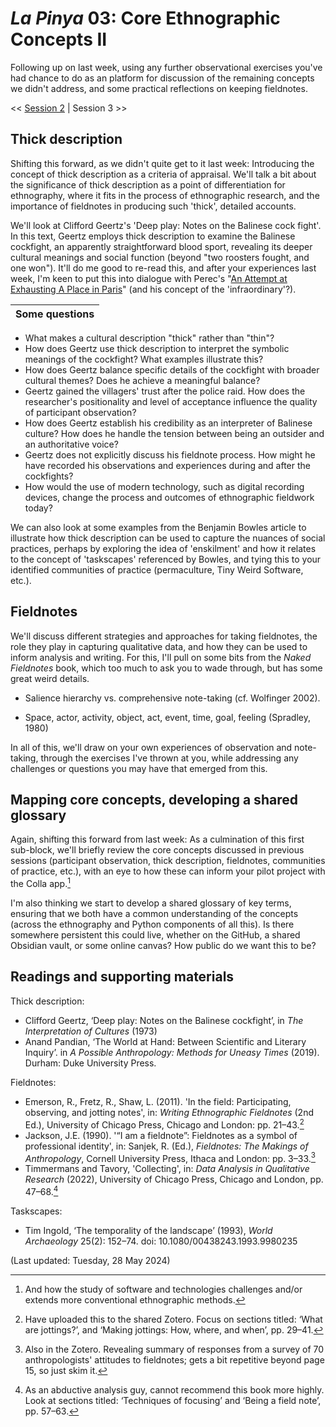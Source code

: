 # _La Pinya_ 03: Core Ethnographic Concepts II

Following up on last week, using any further observational exercises you've had chance to do as an platform for discussion of the remaining concepts we didn't address, and some practical reflections on keeping fieldnotes.

<< [Session 2](02_core-ethnographic-concepts.md) | Session 3 >>

## Thick description

Shifting this forward, as we didn't quite get to it last week: Introducing the concept of thick description as a criteria of appraisal. We'll talk a bit about the significance of thick description as a point of differentiation for ethnography, where it fits in the process of ethnographic research, and the importance of fieldnotes in producing such 'thick', detailed accounts.

We'll look at Clifford Geertz's 'Deep play: Notes on the Balinese cock fight'. In this text, Geertz employs thick description to examine the Balinese cockfight, an apparently straightforward blood sport, revealing its deeper cultural meanings and social function (beyond "two roosters fought, and one won"). It'll do me good to re-read this, and after your experiences last week, I'm keen to put this into dialogue with Perec's "[An Attempt at Exhausting A Place in Paris](https://iitcoa3rdyr.wordpress.com/wp-content/uploads/2014/09/perec_readings.pdf)" (and his concept of the 'infraordinary'?).

| Some questions |
| ---------------------- |
 - What makes a cultural description "thick" rather than "thin"?
- How does Geertz use thick description to interpret the symbolic meanings of the cockfight? What examples illustrate this?
- How does Geertz balance specific details of the cockfight with broader cultural themes? Does he achieve a meaningful balance?
- Geertz gained the villagers' trust after the police raid. How does the researcher's positionality and level of acceptance influence the quality of participant observation?
- How does Geertz establish his credibility as an interpreter of Balinese culture? How does he handle the tension between being an outsider and an authoritative voice?
- Geertz does not explicitly discuss his fieldnote process. How might he have recorded his observations and experiences during and after the cockfights?
- How would the use of modern technology, such as digital recording devices, change the process and outcomes of ethnographic fieldwork today?

We can also look at some examples from the Benjamin Bowles article to illustrate how thick description can be used to capture the nuances of social practices, perhaps by exploring the idea of 'enskilment' and how it relates to the concept of 'taskscapes' referenced by Bowles, and tying this to your identified communities of practice (permaculture, Tiny Weird Software, etc.).


## Fieldnotes

We'll discuss different strategies and approaches for taking fieldnotes, the role they play in capturing qualitative data, and how they can be used to inform analysis and writing. For this, I'll pull on some bits from the _Naked Fieldnotes_ book, which too much to ask you to wade through, but has some great weird details.

- Salience hierarchy vs. comprehensive note-taking (cf. Wolfinger 2002).

- Space, actor, activity, object, act, event, time, goal, feeling (Spradley, 1980)

In all of this, we'll draw on your own experiences of observation and note-taking, through the exercises I've thrown at you, while addressing any challenges or questions you may have that emerged from this.


## Mapping core concepts, developing a shared glossary

Again, shifting this forward from last week: As a culmination of this first sub-block, we'll briefly review the core concepts discussed in previous sessions (participant observation, thick description, fieldnotes, communities of practice, etc.), with an eye to how these can inform your pilot project with the Colla app.[^1]

I'm also thinking we start to develop a shared glossary of key terms, ensuring that we both have a common understanding of the concepts (across the ethnography and Python components of all this). Is there somewhere persistent this could live, whether on the GitHub, a shared Obsidian vault, or some online canvas? How public do we want this to be?


## Readings and supporting materials

Thick description:

- Clifford Geertz, ‘Deep play: Notes on the Balinese cockfight’, in _The Interpretation of Cultures_ (1973)
- Anand Pandian, ‘The World at Hand: Between Scientific and Literary Inquiry’. in _A Possible Anthropology: Methods for Uneasy Times_ (2019). Durham: Duke University Press.

Fieldnotes:

- Emerson, R., Fretz, R., Shaw, L. (2011). 'In the field: Participating, observing, and jotting notes', in: _Writing Ethnographic Fieldnotes_ (2nd Ed.), University of Chicago Press, Chicago and London: pp. 21–43.[^2]
- Jackson, J.E. (1990). '“I am a fieldnote”: Fieldnotes as a symbol of professional identity', in: Sanjek, R. (Ed.), _Fieldnotes: The Makings of Anthropology_, Cornell University Press, Ithaca and London: pp. 3–33.[^3]
- Timmermans and Tavory, 'Collecting', in: _Data Analysis in Qualitative Research_ (2022), University of Chicago Press, Chicago and London, pp. 47–68.[^4]

Taskscapes:

- Tim Ingold, ‘The temporality of the landscape’ (1993), _World Archaeology_ 25(2): 152–74. doi: 10.1080/00438243.1993.9980235

(Last updated: Tuesday, 28 May 2024)

[^1]: And how the study of software and technologies challenges and/or extends more conventional ethnographic methods.
[^2]: Have uploaded this to the shared Zotero. Focus on sections titled: ‘What are jottings?’, and ‘Making jottings: How, where, and when’, pp. 29–41.
[^3]: Also in the Zotero. Revealing summary of responses from a survey of 70 anthropologists' attitudes to fieldnotes; gets a bit repetitive beyond page 15, so just skim it.
[^4]: As an abductive analysis guy, cannot recommend this book more highly. Look at sections titled: ‘Techniques of focusing’ and ‘Being a field note’, pp. 57–63.